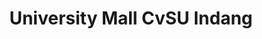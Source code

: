 ---
title: "University Mall CvSU Indang"
url: /indang/university-mall-cvsu-indang/
shop: Einkaufszentrum
---